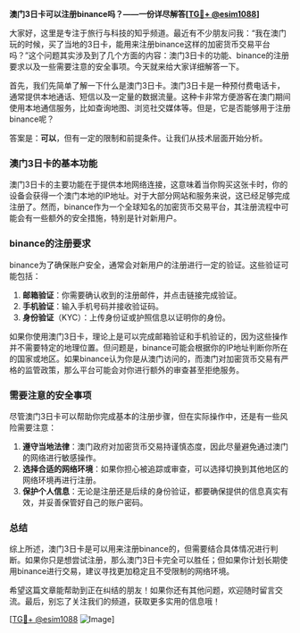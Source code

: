 **澳门3日卡可以注册binance吗？——一份详尽解答[[TG💪+ @esim1088](https://t.me/s/esim1088)]**

大家好，这里是专注于旅行与科技的知乎频道。最近有不少朋友问我：“我在澳门玩的时候，买了当地的3日卡，能用来注册binance这样的加密货币交易平台吗？”这个问题其实涉及到了几个方面的内容：澳门3日卡的功能、binance的注册要求以及一些需要注意的安全事项。今天就来给大家详细解答一下。

首先，我们先简单了解一下什么是澳门3日卡。澳门3日卡是一种预付费电话卡，通常提供本地通话、短信以及一定量的数据流量。这种卡非常方便游客在澳门期间使用本地通信服务，比如查询地图、浏览社交媒体等。但是，它是否能够用于注册binance呢？

答案是：**可以**，但有一定的限制和前提条件。让我们从技术层面开始分析。

### 澳门3日卡的基本功能

澳门3日卡的主要功能在于提供本地网络连接，这意味着当你购买这张卡时，你的设备会获得一个澳门本地的IP地址。对于大部分网站和服务来说，这已经足够完成注册了。然而，binance作为一个全球知名的加密货币交易平台，其注册流程中可能会有一些额外的安全措施，特别是针对新用户。

### binance的注册要求

binance为了确保账户安全，通常会对新用户的注册进行一定的验证。这些验证可能包括：

1. **邮箱验证**：你需要确认收到的注册邮件，并点击链接完成验证。
2. **手机验证**：输入手机号码并接收验证码。
3. **身份验证**（KYC）：上传身份证或护照信息以证明你的身份。

如果你使用澳门3日卡，理论上是可以完成邮箱验证和手机验证的，因为这些操作并不需要特定的地理位置。但问题是，binance可能会根据你的IP地址判断你所在的国家或地区。如果binance认为你是从澳门访问的，而澳门对加密货币交易有严格的监管政策，那么平台可能会对你进行额外的审查甚至拒绝服务。

### 需要注意的安全事项

尽管澳门3日卡可以帮助你完成基本的注册步骤，但在实际操作中，还是有一些风险需要注意：

1. **遵守当地法律**：澳门政府对加密货币交易持谨慎态度，因此尽量避免通过澳门的网络进行敏感操作。
2. **选择合适的网络环境**：如果你担心被追踪或审查，可以选择切换到其他地区的网络环境再进行注册。
3. **保护个人信息**：无论是注册还是后续的身份验证，都要确保提供的信息真实有效，并妥善保管好自己的账户密码。

### 总结

综上所述，澳门3日卡是可以用来注册binance的，但需要结合具体情况进行判断。如果你只是想尝试注册，那么澳门3日卡完全可以胜任；但如果你计划长期使用binance进行交易，建议寻找更加稳定且不受限制的网络环境。

希望这篇文章能帮助到正在纠结的朋友！如果你还有其他问题，欢迎随时留言交流。最后，别忘了关注我们的频道，获取更多实用的信息哦！

[[TG💪+ @esim1088](https://t.me/s/esim1088) ![Image](https://i.postimg.cc/4NQfJmqS/Snipaste-2025-05-13-00-14-12.png)]